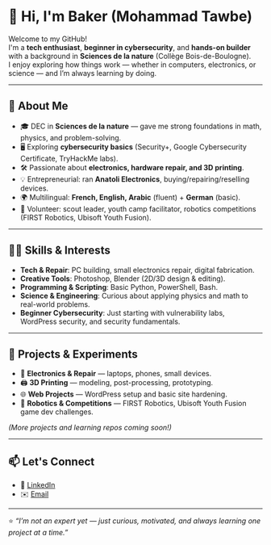 # 👋 Hi, I'm Baker (Mohammad Tawbe)

Welcome to my GitHub!  
I'm a **tech enthusiast**, **beginner in cybersecurity**, and **hands-on builder** with a background in **Sciences de la nature** (Collège Bois-de-Boulogne).  
I enjoy exploring how things work — whether in computers, electronics, or science — and I’m always learning by doing.  

---

## 🌱 About Me

- 🎓 DEC in **Sciences de la nature** — gave me strong foundations in math, physics, and problem-solving.  
- 🖥️ Exploring **cybersecurity basics** (Security+, Google Cybersecurity Certificate, TryHackMe labs).  
- 🛠️ Passionate about **electronics, hardware repair, and 3D printing**.  
- 💡 Entrepreneurial: ran **Anatoli Electronics**, buying/repairing/reselling devices.  
- 🌍 Multilingual: **French, English, Arabic** (fluent) + **German** (basic).  
- 🤝 Volunteer: scout leader, youth camp facilitator, robotics competitions (FIRST Robotics, Ubisoft Youth Fusion).  

---

## 🧑‍💻 Skills & Interests

- **Tech & Repair**: PC building, small electronics repair, digital fabrication.  
- **Creative Tools**: Photoshop, Blender (2D/3D design & editing).  
- **Programming & Scripting**: Basic Python, PowerShell, Bash.  
- **Science & Engineering**: Curious about applying physics and math to real-world problems.  
- **Beginner Cybersecurity**: Just starting with vulnerability labs, WordPress security, and security fundamentals.  

---

## 🚀 Projects & Experiments

- 🔧 **Electronics & Repair** — laptops, phones, small devices.  
- 🖨️ **3D Printing** — modeling, post-processing, prototyping.  
- 🌐 **Web Projects** — WordPress setup and basic site hardening.  
- 🤖 **Robotics & Competitions** — FIRST Robotics, Ubisoft Youth Fusion game dev challenges.  

*(More projects and learning repos coming soon!)*  

---

## 📫 Let's Connect

- 💼 [LinkedIn](https://linkedin.com/in/mohammad-tawbe-7b415a2b2)  
- ✉️ [Email](mailto:Tawbe.mohammad@hotmail.com)  

---

⭐️ *“I’m not an expert yet — just curious, motivated, and always learning one project at a time.”*
